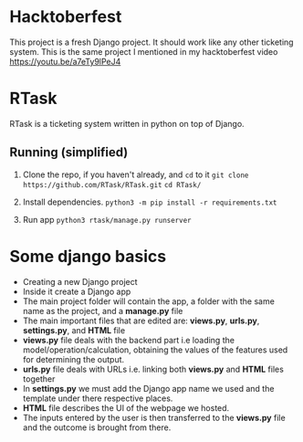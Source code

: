# Hacktoberfest
This project is a fresh Django project. It should work like any other ticketing system. This is the same project I mentioned in my hacktoberfest video https://youtu.be/a7eTy9lPeJ4

# RTask
RTask is a ticketing system written in python on top of Django.
## Running (simplified)

1. Clone the repo, if you haven't already, and `cd` to it
`git clone https://github.com/RTask/RTask.git`
`cd RTask/`

2. Install dependencies.
`python3 -m pip install -r requirements.txt`

3. Run app
`python3 rtask/manage.py runserver`

# Some django basics
*    Creating a new Django project
*    Inside it create a Django app
*    The main project folder will contain the app, a folder with the same name as the project,  and a __manage.py__ file
*    The main important files that are edited are: __views.py__, __urls.py__, __settings.py__, and __HTML__ file
*    __views.py__ file deals with the backend part i.e loading the model/operation/calculation, obtaining the values of the features used for determining the output.
*    __urls.py__ file deals with URLs i.e. linking both __views.py__ and __HTML__ files together
*    In __settings.py__ we must add the Django app name we used and the template under there respective places.
*    __HTML__ file describes the UI of the webpage we hosted.
*    The inputs entered by the user is then transferred to the __views.py__ file and the outcome is brought from there.
